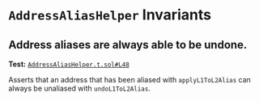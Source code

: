 # `AddressAliasHelper` Invariants

## Address aliases are always able to be undone.
**Test:** [`AddressAliasHelper.t.sol#L48`](../contracts/test/invariants/AddressAliasHelper.t.sol#L48)

Asserts that an address that has been aliased with `applyL1ToL2Alias` can always be unaliased with `undoL1ToL2Alias`. 
